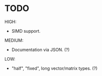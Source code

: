 # TODO

HIGH:
* SIMD support.

MEDIUM:
* Documentation via JSON.  (?)

LOW:
* "half", "fixed", long vector/matrix types.  (?)